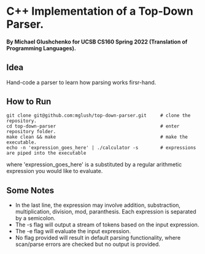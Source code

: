 # C++ Implementation of a Top-Down Parser.
#### By Michael Glushchenko for UCSB CS160 Spring 2022 (Translation of Programming Languages).

## Idea
Hand-code a parser to learn how parsing works firsr-hand.

## How to Run
~~~
git clone git@github.com:mglush/top-down-parser.git     # clone the repository.
cd top-down-parser                                      # enter repository folder.
make clean && make                                      # make the executable.
echo -n 'expression_goes_here' | ./calculator -s        # expressions are piped into the executable
~~~
where 'expression_goes_here' is a substituted by a regular arithmetic expression you would like to evaluate.

## Some Notes
  - In the last line, the expression may involve addition, substraction, multiplication, division, mod, paranthesis. Each expression is separated by a semicolon.
  - The -s flag will output a stream of tokens based on the input expression.
  - The -e flag will evaluate the input expression.
  - No flag provided will result in default parsing functionality, where scan/parse errors are checked but no output is provided.
